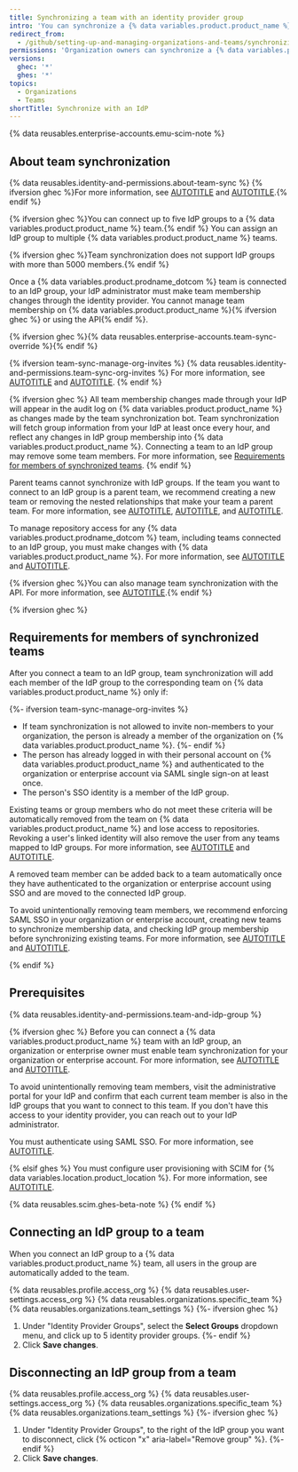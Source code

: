 ```yaml
---
title: Synchronizing a team with an identity provider group
intro: 'You can synchronize a {% data variables.product.product_name %} team with a supported identity provider (IdP) group to automatically add and remove team members.'
redirect_from:
  - /github/setting-up-and-managing-organizations-and-teams/synchronizing-a-team-with-an-identity-provider-group
permissions: 'Organization owners can synchronize a {% data variables.product.prodname_dotcom %} team with an IdP group.'
versions:
  ghec: '*'
  ghes: '*'
topics:
  - Organizations
  - Teams
shortTitle: Synchronize with an IdP
---
```


{% data reusables.enterprise-accounts.emu-scim-note %}

## About team synchronization

{% data reusables.identity-and-permissions.about-team-sync %} {% ifversion ghec %}For more information, see [AUTOTITLE](/organizations/managing-saml-single-sign-on-for-your-organization/managing-team-synchronization-for-your-organization) and [AUTOTITLE](/admin/identity-and-access-management/managing-iam-for-your-enterprise/managing-team-synchronization-for-organizations-in-your-enterprise).{% endif %}

{% ifversion ghec %}You can connect up to five IdP groups to a {% data variables.product.product_name %} team.{% endif %} You can assign an IdP group to multiple {% data variables.product.product_name %} teams.

{% ifversion ghec %}Team synchronization does not support IdP groups with more than 5000 members.{% endif %}

Once a {% data variables.product.prodname_dotcom %} team is connected to an IdP group, your IdP administrator must make team membership changes through the identity provider. You cannot manage team membership on {% data variables.product.product_name %}{% ifversion ghec %} or using the API{% endif %}.

{% ifversion ghec %}{% data reusables.enterprise-accounts.team-sync-override %}{% endif %}

{% ifversion team-sync-manage-org-invites %}
{% data reusables.identity-and-permissions.team-sync-org-invites %} For more information, see [AUTOTITLE](/organizations/managing-saml-single-sign-on-for-your-organization/managing-team-synchronization-for-your-organization#managing-whether-team-synchronization-can-invite-non-members-to-your-organization) and [AUTOTITLE](/admin/identity-and-access-management/using-saml-for-enterprise-iam/managing-team-synchronization-for-organizations-in-your-enterprise#managing-whether-team-synchronization-can-invite-non-members-to-organizations).
{% endif %}

{% ifversion ghec %}
All team membership changes made through your IdP will appear in the audit log on {% data variables.product.product_name %} as changes made by the team synchronization bot. Team synchronization will fetch group information from your IdP at least once every hour, and reflect any changes in IdP group membership into {% data variables.product.product_name %}.
Connecting a team to an IdP group may remove some team members. For more information, see [Requirements for members of synchronized teams](#requirements-for-members-of-synchronized-teams).
{% endif %}

Parent teams cannot synchronize with IdP groups. If the team you want to connect to an IdP group is a parent team, we recommend creating a new team or removing the nested relationships that make your team a parent team. For more information, see [AUTOTITLE](/organizations/organizing-members-into-teams/about-teams#nested-teams), [AUTOTITLE](/organizations/organizing-members-into-teams/creating-a-team), and [AUTOTITLE](/organizations/organizing-members-into-teams/moving-a-team-in-your-organizations-hierarchy).

To manage repository access for any {% data variables.product.prodname_dotcom %} team, including teams connected to an IdP group, you must make changes with {% data variables.product.product_name %}. For more information, see [AUTOTITLE](/organizations/organizing-members-into-teams/about-teams) and [AUTOTITLE](/organizations/managing-user-access-to-your-organizations-repositories/managing-repository-roles/managing-team-access-to-an-organization-repository).

{% ifversion ghec %}You can also manage team synchronization with the API. For more information, see [AUTOTITLE](/rest/teams/team-sync).{% endif %}

{% ifversion ghec %}

## Requirements for members of synchronized teams

After you connect a team to an IdP group, team synchronization will add each member of the IdP group to the corresponding team on {% data variables.product.product_name %} only if:

{%- ifversion team-sync-manage-org-invites %}
* If team synchronization is not allowed to invite non-members to your organization, the person is already a member of the organization on {% data variables.product.product_name %}.
{%- endif %}
* The person has already logged in with their personal account on {% data variables.product.product_name %} and authenticated to the organization or enterprise account via SAML single sign-on at least once.
* The person's SSO identity is a member of the IdP group.

Existing teams or group members who do not meet these criteria will be automatically removed from the team on {% data variables.product.product_name %} and lose access to repositories. Revoking a user's linked identity will also remove the user from any teams mapped to IdP groups. For more information, see [AUTOTITLE](/organizations/granting-access-to-your-organization-with-saml-single-sign-on/viewing-and-managing-a-members-saml-access-to-your-organization#viewing-and-revoking-a-linked-identity) and [AUTOTITLE](/enterprise-cloud@latest/admin/user-management/managing-users-in-your-enterprise/viewing-and-managing-a-users-saml-access-to-your-enterprise#viewing-and-revoking-a-linked-identity).

A removed team member can be added back to a team automatically once they have authenticated to the organization or enterprise account using SSO and are moved to the connected IdP group.

To avoid unintentionally removing team members, we recommend enforcing SAML SSO in your organization or enterprise account, creating new teams to synchronize membership data, and checking IdP group membership before synchronizing existing teams. For more information, see [AUTOTITLE](/organizations/managing-saml-single-sign-on-for-your-organization/enforcing-saml-single-sign-on-for-your-organization) and [AUTOTITLE](/enterprise-cloud@latest/admin/identity-and-access-management/using-saml-for-enterprise-iam/configuring-saml-single-sign-on-for-your-enterprise).

{% endif %}

## Prerequisites

{% data reusables.identity-and-permissions.team-and-idp-group %}

{% ifversion ghec %}
Before you can connect a {% data variables.product.product_name %} team with an IdP group, an organization or enterprise owner must enable team synchronization for your organization or enterprise account. For more information, see [AUTOTITLE](/organizations/managing-saml-single-sign-on-for-your-organization/managing-team-synchronization-for-your-organization) and [AUTOTITLE](/enterprise-cloud@latest/admin/identity-and-access-management/using-saml-for-enterprise-iam/managing-team-synchronization-for-organizations-in-your-enterprise).

To avoid unintentionally removing team members, visit the administrative portal for your IdP and confirm that each current team member is also in the IdP groups that you want to connect to this team. If you don't have this access to your identity provider, you can reach out to your IdP administrator.

You must authenticate using SAML SSO. For more information, see [AUTOTITLE](/authentication/authenticating-with-saml-single-sign-on).

{% elsif ghes %}
You must configure user provisioning with SCIM for {% data variables.location.product_location %}. For more information, see [AUTOTITLE](/admin/identity-and-access-management/using-saml-for-enterprise-iam/configuring-user-provisioning-with-scim-for-your-enterprise).

{% data reusables.scim.ghes-beta-note %}
{% endif %}

## Connecting an IdP group to a team

When you connect an IdP group to a {% data variables.product.product_name %} team, all users in the group are automatically added to the team.

{% data reusables.profile.access_org %}
{% data reusables.user-settings.access_org %}
{% data reusables.organizations.specific_team %}
{% data reusables.organizations.team_settings %}
{%- ifversion ghec %}
1. Under "Identity Provider Groups", select the **Select Groups** dropdown menu, and click up to 5 identity provider groups.
{%- endif %}
1. Click **Save changes**.

## Disconnecting an IdP group from a team

{% data reusables.profile.access_org %}
{% data reusables.user-settings.access_org %}
{% data reusables.organizations.specific_team %}
{% data reusables.organizations.team_settings %}
{%- ifversion ghec %}
1. Under "Identity Provider Groups", to the right of the IdP group you want to disconnect, click {% octicon "x" aria-label="Remove group" %}.
{%- endif %}
1. Click **Save changes**.
